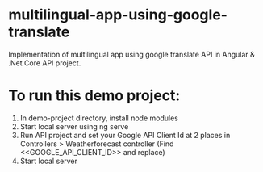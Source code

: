 # multilingual-app-using-google-translate
Implementation of multilingual app using google translate API in Angular & .Net Core API project.

# To run this demo project:
1. In demo-project directory, install node modules
2. Start local server using ng serve
3. Run API project and set your Google API Client Id at 2 places in Controllers > Weatherforecast controller (Find <<GOOGLE_API_CLIENT_ID>> and replace)
4. Start local server
